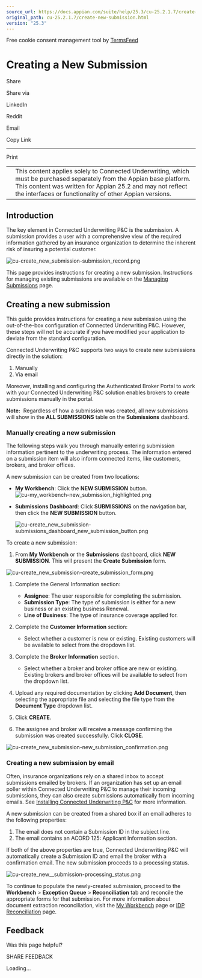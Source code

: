 ```yaml
---
source_url: https://docs.appian.com/suite/help/25.3/cu-25.2.1.7/create-new-submission.html
original_path: cu-25.2.1.7/create-new-submission.html
version: "25.3"
---
```


Free cookie consent management tool by [TermsFeed](https://www.termsfeed.com/)

# Creating a New Submission

Share

Share via

LinkedIn

Reddit

Email

Copy Link

* * *

Print

<table><tbody><tr><td><i class="fa fa-check-square-o" aria-hidden="true"></i></td><td>This content applies solely to Connected Underwriting, which must be purchased separately from the Appian base platform. This content was written for Appian 25.2 and may not reflect the interfaces or functionality of other Appian versions.</td></tr></tbody></table>

## Introduction

The key element in Connected Underwriting P&C is the submission. A submission provides a user with a comprehensive view of the required information gathered by an insurance organization to determine the inherent risk of insuring a potential customer.

![cu-create_new_submission-submission_record.png](images/cu-create_new_submission-submission_record.png)

This page provides instructions for creating a new submission. Instructions for managing existing submissions are available on the [Managing Submissions](managing-submissions.html) page.

## Creating a new submission

This guide provides instructions for creating a new submission using the out-of-the-box configuration of Connected Underwriting P&C. However, these steps will not be accurate if you have modified your application to deviate from the standard configuration.

Connected Underwriting P&C supports two ways to create new submissions directly in the solution:

1.  Manually
2.  Via email

Moreover, installing and configuring the Authenticated Broker Portal to work with your Connected Underwriting P&C solution enables brokers to create submissions manually in the portal.

**Note:**  Regardless of how a submission was created, all new submissions will show in the **ALL SUBMISSIONS** table on the **Submissions** dashboard.

### Manually creating a new submission

The following steps walk you through manually entering submission information pertinent to the underwriting process. The information entered on a submission item will also inform connected items, like customers, brokers, and broker offices.

A new submission can be created from two locations:

-   **My Workbench**: Click the **NEW SUBMISSION** button. ![cu-my_workbench-new_submission_highlighted.png](images/cu-my_workbench-new_submission_highlighted.png)
-   **Submissions Dashboard**: Click **SUBMISSIONS** on the navigation bar, then click the **NEW SUBMISSION** button.

    ![cu-create_new_submission-submissions_dashboard_new_submission_button.png](images/cu-create_new_submission-submissions_dashboard_new_submission_button.png)

To create a new submission:

1.  From **My Workbench** or the **Submissions** dashboard, click **NEW SUBMISSION**. This will present the **Create Submission** form.

![cu-create_new_submission-create_submission_form.png](images/cu-create_new_submission-create_submission_form.png)

1.  Complete the General Information section:

    -   **Assignee**: The user responsible for completing the submission.
    -   **Submission Type**: The type of submission is either for a new business or an existing business Renewal.
    -   **Line of Business**: The type of insurance coverage applied for.
2.  Complete the **Customer Information** section:

    -   Select whether a customer is new or existing. Existing customers will be available to select from the dropdown list.
3.  Complete the **Broker Information** section.

    -   Select whether a broker and broker office are new or existing. Existing brokers and broker offices will be available to select from the dropdown list.
4.  Upload any required documentation by clicking **Add Document**, then selecting the appropriate file and selecting the file type from the **Document Type** dropdown list.
5.  Click **CREATE**.
6.  The assignee and broker will receive a message confirming the submission was created successfully. Click **CLOSE**.

![cu-create_new_submission-new_submission_confirmation.png](images/cu-create_new_submission-new_submission_confirmation.png)

### Creating a new submission by email

Often, insurance organizations rely on a shared inbox to accept submissions emailed by brokers. If an organization has set up an email poller within Connected Underwriting P&C to manage their incoming submissions, they can also create submissions automatically from incoming emails. See [Installing Connected Underwriting P&C](installing-the-solution.html) for more information.

A new submission can be created from a shared box if an email adheres to the following properties:

1.  The email does not contain a Submission ID in the subject line.
2.  The email contains an ACORD 125: Applicant Information section.

If both of the above properties are true, Connected Underwriting P&C will automatically create a Submission ID and email the broker with a confirmation email. The new submission proceeds to a processing status.

![cu-create_new__submission-processing_status.png](images/cu-create_new__submission-processing_status.png)

To continue to populate the newly-created submission, proceed to the **Workbench** > **Exception Queue** > **Reconciliation** tab and reconcile the appropriate forms for that submission. For more information about document extraction reconciliation, visit the [My Workbench](my-workbench.html) page or [IDP Reconciliation](../completing-a-reconciliation-task.html) page.

## Feedback

Was this page helpful?

SHARE FEEDBACK

Loading...